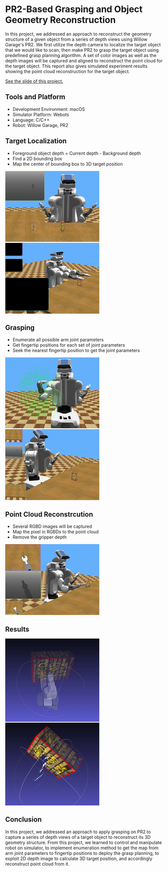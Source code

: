 # PR2-Based Grasping and Object Geometry Reconstruction

In this project, we addressed an approach to reconstruct the geometry structure of a given object from a series of depth views using Willow Garage's PR2. We first utilize the depth camera to localize the target object that we would like to scan, then make PR2 to grasp the target object using predefined grasp planning algorithm. A set of color images as well as the depth images will be captured and aligned to reconstruct the point cloud for the target object. This report also gives simulated experiment results showing the point cloud reconstruction for the target object.

[See the slide of this project.](https://docs.google.com/presentation/d/1TUQGebvVdwsOCM7OPhNOCFZgdLJ9O2tyuxnC47piUTU/edit?usp=sharing)

## Tools and Platform
* Development Environment: macOS
* Simulator Platform: Webots
* Language: C/C++
* Robot: Willow Garage, PR2

## Target Localization
* Foreground object depth = Current depth - Background depth
* Find a 2D bounding box
* Map the center of bounding box to 3D target position

![loc_present](images/loc_present.gif)
![localization](images/localization.gif)

## Grasping
* Enumerate all possible arm joint parameters
* Get fingertip positions for each set of joint parameters
* Seek the nearest fingertip position to get the joint parameters

![grasp_plan](images/grasp_plan.gif)
![grasp](images/grasp.gif)

## Point Cloud Reconstrcution
* Several RGBD images will be captured
* Map the pixel in RGBDs to the point cloud
* Remove the gripper depth

![reconstruct](images/reconstruct.gif)

## Results

![results_with_gripper](images/results_with_gripper.gif)
![results_without_gripper](images/results_without_gripper.gif)

## Conclusion
In this project, we addressed an approach to apply grasping on PR2 to capture a series of depth views of a target object to reconstruct its 3D geometry structure. From this project, we learned to control and manipulate robot on simulator, to implement enumeration method to get the map from arm joint parameters to fingertip positions to deploy the grasp planning, to exploit 2D depth image to calculate 3D target position, and accordingly reconstruct point cloud from it.
